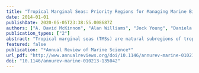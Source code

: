 ```yaml
---
title: "Tropical Marginal Seas: Priority Regions for Managing Marine Biodiversity and Ecosystem Function"
date: 2014-01-01
publishDate: 2020-05-05T23:38:55.008687Z
authors: ["A. David McKinnon", "Alan Williams", "Jock Young", "Daniela Ceccarelli", "Piers Dunstan", "Robert J.W. Brewin", "Reg Watson", "Richard Brinkman", "Mike Cappo", "Samantha Duggan", "Russell Kelley", "Ken Ridgway", "Dhugal Lindsay", "Daniel Gledhill", "Trevor Hutton", "Anthony J. Richardson"]
publication_types: ["2"]
abstract: "Tropical marginal seas (TMSs) are natural subregions of tropical oceans containing biodiverse ecosystems with conspicuous, valued, and vulnerable biodiversity assets. They are focal points for global marine conservation because they occur in regions where human populations are rapidly expanding. Our review of 11 TMSs focuses on three key ecosystems—coral reefs and emergent atolls, deep benthic systems, and pelagic biomes—and synthesizes, illustrates, and contrasts knowledge of biodiversity, ecosystem function, interaction between adjacent habitats, and anthropogenic pressures. TMSs vary in the extent that they have been subject to human inﬂuence—from the nearly pristine Coral Sea to the heavily exploited South China and Caribbean Seas—but we predict that they will all be similarly complex to manage because most span multiple national jurisdictions. We conclude that developing a structured process to identify ecologically and biologically signiﬁcant areas that uses a set of globally agreed criteria is a tractable ﬁrst step toward effective multinational and transboundary ecosystem management of TMSs."
featured: false
publication: "*Annual Review of Marine Science*"
url_pdf: "http://www.annualreviews.org/doi/10.1146/annurev-marine-010213-135042"
doi: "10.1146/annurev-marine-010213-135042"
---
```


